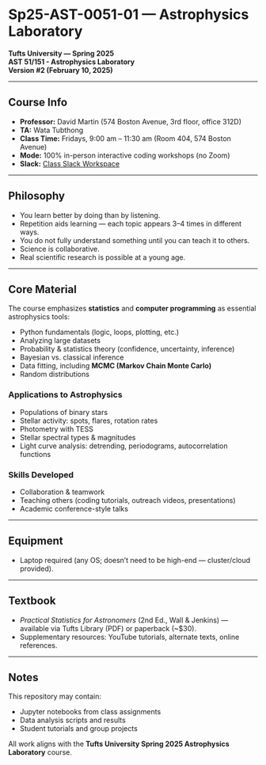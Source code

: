 # Sp25-AST-0051-01 — Astrophysics Laboratory

**Tufts University — Spring 2025**  
**AST 51/151 - Astrophysics Laboratory**  
**Version #2 (February 10, 2025)**

---

## Course Info
- **Professor:** David Martin (574 Boston Avenue, 3rd floor, office 312D)  
- **TA:** Wata Tubthong  
- **Class Time:** Fridays, 9:00 am – 11:30 am (Room 404, 574 Boston Avenue)  
- **Mode:** 100% in-person interactive coding workshops (no Zoom)  
- **Slack:** [Class Slack Workspace](https://join.slack.com/t/ast-51151spring2025/shared_invite/zt-2wkllvqc7-Rof8Vx~_z83Zz1qJM1qlDQ)  

---

## Philosophy
- You learn better by doing than by listening.  
- Repetition aids learning — each topic appears 3–4 times in different ways.  
- You do not fully understand something until you can teach it to others.  
- Science is collaborative.  
- Real scientific research is possible at a young age.  

---

## Core Material
The course emphasizes **statistics** and **computer programming** as essential astrophysics tools:

- Python fundamentals (logic, loops, plotting, etc.)  
- Analyzing large datasets  
- Probability & statistics theory (confidence, uncertainty, inference)  
- Bayesian vs. classical inference  
- Data fitting, including **MCMC (Markov Chain Monte Carlo)**  
- Random distributions  

### Applications to Astrophysics
- Populations of binary stars  
- Stellar activity: spots, flares, rotation rates  
- Photometry with TESS  
- Stellar spectral types & magnitudes  
- Light curve analysis: detrending, periodograms, autocorrelation functions  

### Skills Developed
- Collaboration & teamwork  
- Teaching others (coding tutorials, outreach videos, presentations)  
- Academic conference-style talks  

---

## Equipment
- Laptop required (any OS; doesn’t need to be high-end — cluster/cloud provided).  

---

## Textbook
- *Practical Statistics for Astronomers* (2nd Ed., Wall & Jenkins) — available via Tufts Library (PDF) or paperback (~$30).  
- Supplementary resources: YouTube tutorials, alternate texts, online references.  

---

## Notes
This repository may contain:
- Jupyter notebooks from class assignments  
- Data analysis scripts and results  
- Student tutorials and group projects  

All work aligns with the **Tufts University Spring 2025 Astrophysics Laboratory** course.  
